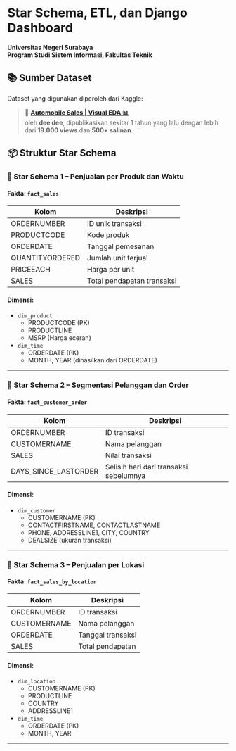 # Star Schema, ETL, dan Django Dashboard

**Universitas Negeri Surabaya**  
**Program Studi Sistem Informasi, Fakultas Teknik**

## 📚 Sumber Dataset
Dataset yang digunakan diperoleh dari Kaggle:

> 🚗 **[Automobile Sales | Visual EDA 📊](https://www.kaggle.com/code/ddosad/automobile-sales-visual-eda/)**  
> oleh **dee dee**, dipublikasikan sekitar 1 tahun yang lalu dengan lebih dari **19.000 views** dan **500+ salinan**.

## 📦 Struktur Star Schema

### 📌 Star Schema 1 – Penjualan per Produk dan Waktu

#### Fakta: `fact_sales`
| Kolom | Deskripsi |
|-------|-----------|
| ORDERNUMBER | ID unik transaksi |
| PRODUCTCODE | Kode produk |
| ORDERDATE | Tanggal pemesanan |
| QUANTITYORDERED | Jumlah unit terjual |
| PRICEEACH | Harga per unit |
| SALES | Total pendapatan transaksi |

#### Dimensi:
- `dim_product`
  - PRODUCTCODE (PK)
  - PRODUCTLINE
  - MSRP (Harga eceran)
- `dim_time`
  - ORDERDATE (PK)
  - MONTH, YEAR (dihasilkan dari ORDERDATE)

---

### 📌 Star Schema 2 – Segmentasi Pelanggan dan Order

#### Fakta: `fact_customer_order`
| Kolom | Deskripsi |
|-------|-----------|
| ORDERNUMBER | ID transaksi |
| CUSTOMERNAME | Nama pelanggan |
| SALES | Nilai transaksi |
| DAYS_SINCE_LASTORDER | Selisih hari dari transaksi sebelumnya |

#### Dimensi:
- `dim_customer`
  - CUSTOMERNAME (PK)
  - CONTACTFIRSTNAME, CONTACTLASTNAME
  - PHONE, ADDRESSLINE1, CITY, COUNTRY
  - DEALSIZE (ukuran transaksi)

---

### 📌 Star Schema 3 – Penjualan per Lokasi

#### Fakta: `fact_sales_by_location`
| Kolom | Deskripsi |
|-------|-----------|
| ORDERNUMBER | ID transaksi |
| CUSTOMERNAME | Nama pelanggan |
| ORDERDATE | Tanggal transaksi |
| SALES | Total pendapatan |

#### Dimensi:
- `dim_location`
  - CUSTOMERNAME (PK)
  - PRODUCTLINE
  - COUNTRY
  - ADDRESSLINE1
- `dim_time`
  - ORDERDATE (PK)
  - MONTH, YEAR

---
